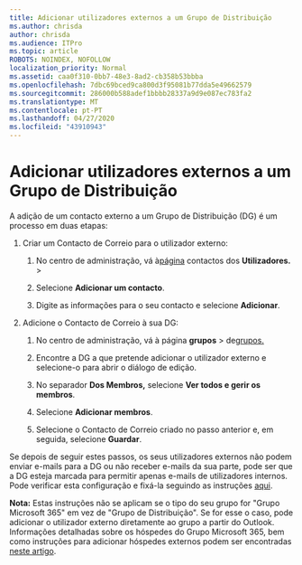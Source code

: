 ```yaml
---
title: Adicionar utilizadores externos a um Grupo de Distribuição
ms.author: chrisda
author: chrisda
ms.audience: ITPro
ms.topic: article
ROBOTS: NOINDEX, NOFOLLOW
localization_priority: Normal
ms.assetid: caa0f310-0bb7-48e3-8ad2-cb358b53bbba
ms.openlocfilehash: 7dbc69bced9ca800d3f95081b77dda5e49662579
ms.sourcegitcommit: 286000b588adef1bbbb28337a9d9e087ec783fa2
ms.translationtype: MT
ms.contentlocale: pt-PT
ms.lasthandoff: 04/27/2020
ms.locfileid: "43910943"
---
```

# <a name="add-external-users-to-a-distribution-group"></a>Adicionar utilizadores externos a um Grupo de Distribuição

A adição de um contacto externo a um Grupo de Distribuição (DG) é um processo em duas etapas:
  
1. Criar um Contacto de Correio para o utilizador externo:
    
    1. No centro de administração, vá à[página](https://admin.microsoft.com/adminportal/home#/Contact) contactos dos **Utilizadores.** >  
    
    2. Selecione **Adicionar um contacto**.
    
    3. Digite as informações para o seu contacto e selecione **Adicionar**.
    
2. Adicione o Contacto de Correio à sua DG:
    
    1. No centro de administração, vá à página **grupos** > de[grupos.](https://admin.microsoft.com/adminportal/home#/groups) 
    
    2. Encontre a DG a que pretende adicionar o utilizador externo e selecione-o para abrir o diálogo de edição.
    
    3. No separador **Dos Membros,** selecione **Ver todos e gerir os membros**. 
    
    4. Selecione **Adicionar membros**.
    
    5. Selecione o Contacto de Correio criado no passo anterior e, em seguida, selecione **Guardar**.
    
Se depois de seguir estes passos, os seus utilizadores externos não podem enviar e-mails para a DG ou não receber e-mails da sua parte, pode ser que a DG esteja marcada para permitir apenas e-mails de utilizadores internos. Pode verificar esta configuração e fixá-la seguindo as instruções [aqui](https://docs.microsoft.com/exchange/mail-flow-best-practices/non-delivery-reports-in-exchange-online/fix-error-code-5-7-133-in-exchange-online).
  
 **Nota:** Estas instruções não se aplicam se o tipo do seu grupo for "Grupo Microsoft 365" em vez de "Grupo de Distribuição". Se for esse o caso, pode adicionar o utilizador externo diretamente ao grupo a partir do Outlook. Informações detalhadas sobre os hóspedes do Grupo Microsoft 365, bem como instruções para adicionar hóspedes externos podem ser encontradas [neste artigo](https://support.office.com/article/Guest-access-in-Office-365-Groups-bfc7a840-868f-4fd6-a390-f347bf51aff6.aspx).
  